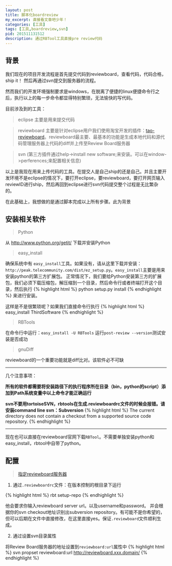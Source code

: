 ```yaml
---
layout: post
title: 脚本化boardreview
my_excerpt: 直接看文章吧少年！
categories: [工具]
tags: [工具,boardreview,svn]
pid: 201511131512
description: 通过RBTool工具直接pre review代码
---
```


## 背景

我们现在的项目开发流程是首先提交代码到reviewboard，查看代码，代码合格，ship it！
然后再通过svn提交到服务器的流程。

然而我们的开发环境强制要求是windows，在脱离了便捷的linux便捷命令行之后，执行以上的每一步命令都显得特别繁琐，无法愉快的写代码。

目前涉及到的工具：

>eclipse 主要是用来提交代码

>reviewboard 主要是针对eclipse用户我们使用淘宝开发的插件：[tao-reviewboard](http://code.taobao.org/p/tao-reviewboard/wiki/index/)。reviewboard最主要、最基本的功能是生成本地代码和源代码管理服务器上代码的diff并上传至Review Board服务器

>svn (第三方插件通过help->install new software;来安装。可以在window->perferences;来配置相关信息)

以上是我现在用来上传代码的工具。在提交人是自己ship的还是自己。并且主要开发环境不是eclipse的情况下，要打开eclipse，要reviewboard，要打开网页输入reviewID进行ship，然后再回到eclipse进行svn代码提交整个过程是无比繁杂的。

在此基础上，我想做的是通过脚本完成以上所有步骤。此为背景

## 安装相关软件

>Python

从 http://www.python.org/getit/ 下载并安装Python

>easy_install

确保系统中有 `easy_install`工具。如果没有，请从这里下载并安装：`http://peak.telecommunity.com/dist/ez_setup.py`。`easy_install`主要是用来安装python的第三方扩展包。
正常情况下，我们要给Python安装第三方的扩展包，我们必须下载压缩包，解压缩到一个目录，然后命令行或者终端打开这个目录，然后执行
{% highlight html %}
python setup.py install
{% endhighlight %}
来进行安装。

这样是不是很繁琐呢？如果我们直接命令行执行
{% highlight html %}
easy_install ThirdSoftware
{% endhighlight %}

>RBTools

在命令行中运行：`easy_install -U RBTools`
运行`post-review --version`测试安装是否成功

>gnuDiff

reviewboard的一个重要功能就是diff比对。该软件必不可缺


---

几个注意事项：

**所有的软件都需要将安装路径下的执行程序所在目录（bin，python的script）添加到Path系统变量中以上命令才能正确运行**

**svn不要用tortoiseSVN，rbtools在生成.reviewboardrc文件的时候会报错。请安装command line svn：Subversion**
{% highlight html %}
The current directory does not contain a checkout from a supported source code repository. 
{% endhighlight %}

---

现在也可以直接在reviewboard官网下载`RBTool`。不需要单独安装python和easy_install，rbtool中自带了python。

## 配置

>[指定reviewboard服务器](https://www.reviewboard.org/docs/rbtools/dev/rbt/configuration/repositories/#rbtools-repo-config)

1. 通过`.reviewboardrc`文件：在版本控制的根目录下运行

{% highlight html %}
rbt setup-repo
{% endhighlight %}

他会要求你输入reviewboard server url。以及username和password。
并会根据你的svn checkout地址识别出subversion repository。有可能不是你希望的，但可以后期在文件中直接修改，在这里直接yes。保证`.reviewboard`文件顺利生成。

2. 通过设置svn目录属性

将Review Board服务器的地址设置到`reviewboard:url`属性中
{% highlight html %}
svn propset reviewboard:url http://reviewboard.xxx.domain/
{% endhighlight %}
